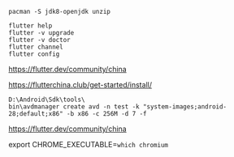 
    pacman -S jdk8-openjdk unzip

    flutter help
    flutter -v upgrade
    flutter -v doctor
    flutter channel
    flutter config

https://flutter.dev/community/china

https://flutterchina.club/get-started/install/

    D:\Android\Sdk\tools\
    bin\avdmanager create avd -n test -k "system-images;android-28;default;x86" -b x86 -c 256M -d 7 -f

https://flutter.dev/community/china

export CHROME_EXECUTABLE=`which chromium`
